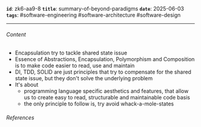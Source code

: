 **`id`**: zk6-aa9-8
**`title`**: summary-of-beyond-paradigms
**`date`**: 2025-06-03
**`tags`**: #software-engineering #software-architecture #software-design

---

###### Content

-   Encapsulation try to tackle shared state issue
-   Essence of Abstractions, Encapsulation, Polymorphism and Composition is to make code easier to read, use and maintain
-   DI, TDD, SOLID are just principles that try to compensate for the shared state issue, but they don't solve the underlying problem
-   It's about
    -   programming language specific aesthetics and features, that allow us to create easy to read, structurable and maintainable code basis
    -   the only principle to follow is, try avoid whack-a-mole-states

###### References
